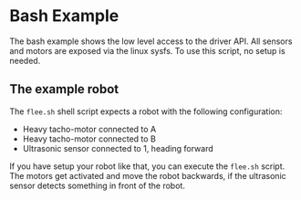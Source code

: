 # Bash Example

The bash example shows the low level access to the driver API. All sensors
and motors are exposed via the linux sysfs. To use this script, no setup is
needed.

## The example robot

The `flee.sh` shell script expects a robot with the following configuration:

* Heavy tacho-motor connected to A
* Heavy tacho-motor connected to B
* Ultrasonic sensor connected to 1, heading forward

If you have setup your robot like that, you can execute the `flee.sh` script.
The motors get activated and move the robot backwards, if the ultrasonic sensor
detects something in front of the robot.
